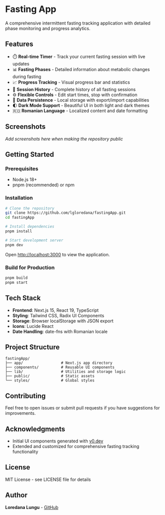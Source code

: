 # Fasting App

A comprehensive intermittent fasting tracking application with detailed phase monitoring and progress analytics.

## Features

- ⏱️ **Real-time Timer** - Track your current fasting session with live updates
- 📊 **Fasting Phases** - Detailed information about metabolic changes during fasting
- 📈 **Progress Tracking** - Visual progress bar and statistics
- 📝 **Session History** - Complete history of all fasting sessions
- ⚙️ **Flexible Controls** - Edit start times, stop with confirmation
- 💾 **Data Persistence** - Local storage with export/import capabilities
- 🌓 **Dark Mode Support** - Beautiful UI in both light and dark themes
- 🇷🇴 **Romanian Language** - Localized content and date formatting

## Screenshots
*Add screenshots here when making the repository public*

## Getting Started

### Prerequisites
- Node.js 18+ 
- pnpm (recommended) or npm

### Installation

```bash
# Clone the repository
git clone https://github.com/lgloredana/fastingApp.git
cd fastingApp

# Install dependencies
pnpm install

# Start development server
pnpm dev
```

Open [http://localhost:3000](http://localhost:3000) to view the application.

### Build for Production

```bash
pnpm build
pnpm start
```

## Tech Stack

- **Frontend**: Next.js 15, React 19, TypeScript
- **Styling**: Tailwind CSS, Radix UI Components
- **Storage**: Browser localStorage with JSON export
- **Icons**: Lucide React
- **Date Handling**: date-fns with Romanian locale

## Project Structure
```
fastingApp/
├── app/                 # Next.js app directory
├── components/          # Reusable UI components
├── lib/                 # Utilities and storage logic
├── public/              # Static assets
└── styles/              # Global styles
```

## Contributing

Feel free to open issues or submit pull requests if you have suggestions for improvements.

## Acknowledgments

- Initial UI components generated with [v0.dev](https://v0.dev)
- Extended and customized for comprehensive fasting tracking functionality

## License

MIT License - see LICENSE file for details

## Author

**Loredana Lungu** - [GitHub](https://github.com/lgloredana)